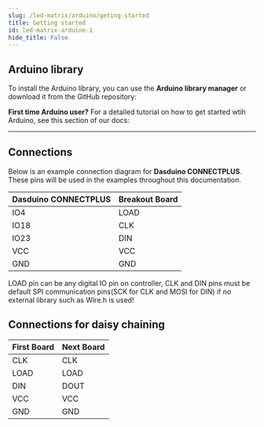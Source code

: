 ```yaml
---
slug: /led-matrix/arduino/geting-started 
title: Getting started
id: led-matrix-arduino-1 
hide_title: False
---
```


## Arduino library

To install the Arduino library, you can use the **Arduino library manager** or download it from the GitHub repository:
<QuickLink  
  title="Soldered-8x8-MAX7219-LED-Matrix-Arduino-Library"  
  description="8x8 Led Matrix board by Soldered using MAX7219 chip"  
  url="https://github.com/SolderedElectronics/Soldered-8x8-MAX7219-LED-Matrix-Arduino-Library"  
/>  


<InfoBox>

**First time Arduino user?** For a detailed tutorial on how to get started wtih Arduino, see this section of our docs:

<QuickLink  
  title="Getting started with Arduino"  
  description="A full, comprehensive tutorial on how to fully set up and upload code for the first time on an Arduino board, from scratch!"  
  url="/documentation/arduino/quick-start-guide"  
/>  

</InfoBox>

---

## Connections
Below is an example connection diagram for **Dasduino CONNECTPLUS**. These pins will be used in the examples throughout this documentation.

| **Dasduino CONNECTPLUS** | **Breakout Board** |
|---|---|
| IO4 | LOAD |
| IO18 | CLK |
| IO23 | DIN |
| VCC | VCC |
|GND | GND |

<InfoBox>
LOAD pin can be any digital IO  pin on controller, CLK and DIN pins must be default SPI communication pins(SCK for CLK and MOSI for DIN) if no external library such as Wire.h is used!

</InfoBox>


## Connections for daisy chaining

| **First Board** | **Next Board**|
|---|---|
| CLK | CLK |
| LOAD | LOAD |
| DIN | DOUT |
| VCC | VCC |
|GND | GND |

